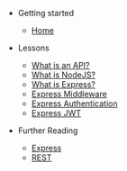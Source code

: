 <!-- docs/_sidebar.md -->

- Getting started

  - [Home](/)

- Lessons

  - [What is an API?](intro-to-express/lessons/what-is-an-api.md)
  - [What is NodeJS?](intro-to-express/lessons/what-is-nodejs.md)
  - [What is Express?](intro-to-express/lessons/what-is-express.md)
  - [Express Middleware](intro-to-express/lessons/express-middleware.md)
  - [Express Authentication](intro-to-express/lessons/express-security.md)
  - [Express JWT](intro-to-express/lessons/express-jwt.md)

- Further Reading

  - [Express](https://expressjs.com/)
  - [REST](https://www.w3.org/2001/sw/wiki/REST)
